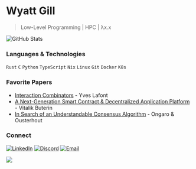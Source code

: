# Wyatt Gill

> Low-Level Programming | HPC | λx.x

<!-- ![intro](https://github.com/user-attachments/assets/047f1da7-b826-4779-96c3-460235780171) -->

<!-- [![Top Langs](https://github-readme-stats.vercel.app/api/top-langs/?username=wyattgill9&theme=tokyonight&hide_border=true&hide=issues&count_private=true)](https://github.com/anuraghazra/github-readme-stats) -->
![GitHub Stats](https://github-readme-stats.vercel.app/api?username=wyattgill9&show_icons=true&theme=tokyonight&hide_border=true&hide=issues&count_private=true)

### Languages & Technologies
`Rust` `C` `Python` `TypeScript` `Nix` `Linux` `Git` `Docker` `K8s`

### Favorite Papers
- [Interaction Combinators](https://www.google.com/url?sa=t&source=web&rct=j&opi=89978449&url=https://www.sciencedirect.com/science/article/pii/S0890540197926432/pdf%3Fmd5%3D30965cec6dd7605a865bbec4076f65e4%26pid%3D1-s2.0-S0890540197926432-main.pdf&ved=2ahUKEwiKiLLnzsKNAxVtkO4BHeEUL-cQFnoECAoQAQ&usg=AOvVaw0yzy07VkWVoJu4XSqaOqj3) - Yves Lafont
- [A Next-Generation Smart Contract & Decentralized Application Platform](https://blockchainlab.com/pdf/Ethereum_white_paper-a_next_generation_smart_contract_and_decentralized_application_platform-vitalik-buterin.pdf) - Vitalik Buterin
- [In Search of an Understandable Consensus Algorithm](https://raft.github.io/raft.pdf) - Ongaro & Ousterhout
 
### Connect
[![LinkedIn](https://img.shields.io/badge/LinkedIn-0077B5?style=flat&logo=linkedin)](https://www.linkedin.com/in/wyatt-gill-17380b323/)
[![Discord](https://img.shields.io/badge/Discord-5865F2?style=flat&logo=discord)](https://discord.gg/wDNT2d4Zea)
[![Email](https://img.shields.io/badge/Email-D14836?style=flat&logo=gmail)](mailto:wyattgill01@outlook.com)
<!-- [![Portfolio](https://img.shields.io/badge/Portfolio-000?style=flat&logo=vercel)](https://portfolio-website-9asx-wyatt-gills-projects.vercel.app/) -->
![](https://komarev.com/ghpvc/?username=wyattgill9&style=flat-square)
